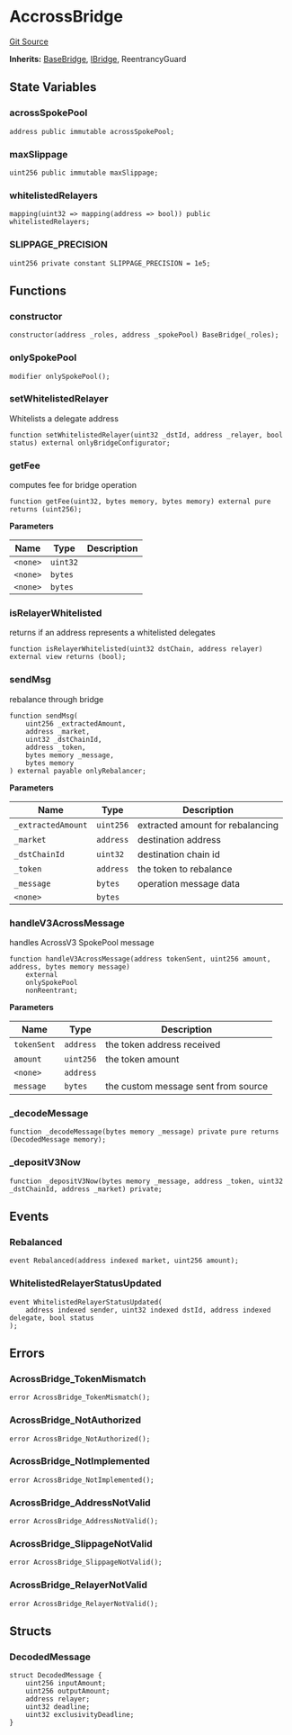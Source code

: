 # AccrossBridge
[Git Source](https://github.com/malda-protocol/malda-lending/blob/076616677457911e7c8925ff7d5fe2dec2ca1497/src\rebalancer\bridges\AcrossBridge.sol)

**Inherits:**
[BaseBridge](/src\rebalancer\bridges\BaseBridge.sol\abstract.BaseBridge.md), [IBridge](/src\interfaces\IBridge.sol\interface.IBridge.md), ReentrancyGuard


## State Variables
### acrossSpokePool

```solidity
address public immutable acrossSpokePool;
```


### maxSlippage

```solidity
uint256 public immutable maxSlippage;
```


### whitelistedRelayers

```solidity
mapping(uint32 => mapping(address => bool)) public whitelistedRelayers;
```


### SLIPPAGE_PRECISION

```solidity
uint256 private constant SLIPPAGE_PRECISION = 1e5;
```


## Functions
### constructor


```solidity
constructor(address _roles, address _spokePool) BaseBridge(_roles);
```

### onlySpokePool


```solidity
modifier onlySpokePool();
```

### setWhitelistedRelayer

Whitelists a delegate address


```solidity
function setWhitelistedRelayer(uint32 _dstId, address _relayer, bool status) external onlyBridgeConfigurator;
```

### getFee

computes fee for bridge operation


```solidity
function getFee(uint32, bytes memory, bytes memory) external pure returns (uint256);
```
**Parameters**

|Name|Type|Description|
|----|----|-----------|
|`<none>`|`uint32`||
|`<none>`|`bytes`||
|`<none>`|`bytes`||


### isRelayerWhitelisted

returns if an address represents a whitelisted delegates


```solidity
function isRelayerWhitelisted(uint32 dstChain, address relayer) external view returns (bool);
```

### sendMsg

rebalance through bridge


```solidity
function sendMsg(
    uint256 _extractedAmount,
    address _market,
    uint32 _dstChainId,
    address _token,
    bytes memory _message,
    bytes memory
) external payable onlyRebalancer;
```
**Parameters**

|Name|Type|Description|
|----|----|-----------|
|`_extractedAmount`|`uint256`|extracted amount for rebalancing|
|`_market`|`address`|destination address|
|`_dstChainId`|`uint32`|destination chain id|
|`_token`|`address`|the token to rebalance|
|`_message`|`bytes`|operation message data|
|`<none>`|`bytes`||


### handleV3AcrossMessage

handles AcrossV3 SpokePool message


```solidity
function handleV3AcrossMessage(address tokenSent, uint256 amount, address, bytes memory message)
    external
    onlySpokePool
    nonReentrant;
```
**Parameters**

|Name|Type|Description|
|----|----|-----------|
|`tokenSent`|`address`|the token address received|
|`amount`|`uint256`|the token amount|
|`<none>`|`address`||
|`message`|`bytes`|the custom message sent from source|


### _decodeMessage


```solidity
function _decodeMessage(bytes memory _message) private pure returns (DecodedMessage memory);
```

### _depositV3Now


```solidity
function _depositV3Now(bytes memory _message, address _token, uint32 _dstChainId, address _market) private;
```

## Events
### Rebalanced

```solidity
event Rebalanced(address indexed market, uint256 amount);
```

### WhitelistedRelayerStatusUpdated

```solidity
event WhitelistedRelayerStatusUpdated(
    address indexed sender, uint32 indexed dstId, address indexed delegate, bool status
);
```

## Errors
### AcrossBridge_TokenMismatch

```solidity
error AcrossBridge_TokenMismatch();
```

### AcrossBridge_NotAuthorized

```solidity
error AcrossBridge_NotAuthorized();
```

### AcrossBridge_NotImplemented

```solidity
error AcrossBridge_NotImplemented();
```

### AcrossBridge_AddressNotValid

```solidity
error AcrossBridge_AddressNotValid();
```

### AcrossBridge_SlippageNotValid

```solidity
error AcrossBridge_SlippageNotValid();
```

### AcrossBridge_RelayerNotValid

```solidity
error AcrossBridge_RelayerNotValid();
```

## Structs
### DecodedMessage

```solidity
struct DecodedMessage {
    uint256 inputAmount;
    uint256 outputAmount;
    address relayer;
    uint32 deadline;
    uint32 exclusivityDeadline;
}
```

